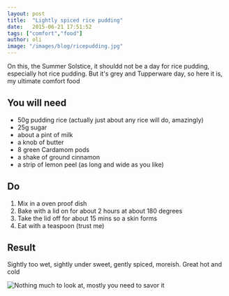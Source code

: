 ```yaml
---
layout: post
title:  "Lightly spiced rice pudding"
date:   2015-06-21 17:51:52
tags: ["comfort","food"]
author: oli
image: "/images/blog/ricepudding.jpg"
---
```


On this, the Summer Solstice, it shouldd not be a day for rice pudding, especially hot rice pudding.  But it's grey and Tupperware day, so here it is, my ultimate comfort food


## You will need

* 50g pudding rice (actually just about any rice will do, amazingly)
* 25g sugar
* about a pint of milk
* a knob of butter
* 8 green Cardamom pods
* a shake of ground cinnamon
* a strip of lemon peel (as long and wide as you like)

## Do

1. Mix in a oven proof dish
2. Bake with a lid on for about 2 hours at about 180 degrees
3. Take the lid off for about 15 mins so a skin forms
4. Eat with a teaspoon (trust me)


## Result

Sightly too wet, sightly under sweet, gently spiced, moreish.  Great hot and cold

![Nothing much to look at, mostly you need to savor it](/images/blog/ricepudding.jpg)